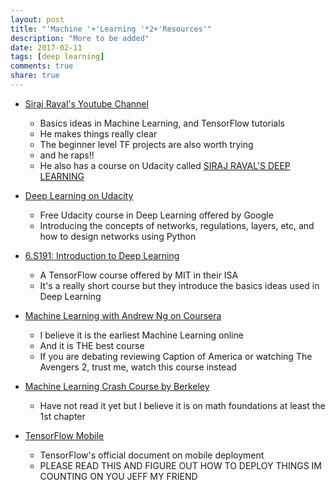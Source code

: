 ```yaml
---
layout: post
title: "'Machine '+'Learning '*2+'Resources'"
description: "More to be added"
date: 2017-02-11
tags: [deep learning]
comments: true
share: true
--- 
```

 
 * [Siraj Raval's Youtube Channel](https://www.youtube.com/channel/UCWN3xxRkmTPmbKwht9FuE5A)
 	* Basics ideas in Machine Learning, and TensorFlow tutorials
 	* He makes things really clear
 	* The beginner level TF projects are also worth trying
 	* and he raps!! 
 	* He also has a course on Udacity called [SIRAJ RAVAL'S DEEP LEARNING](https://www.udacity.com/course/deep-learning-nanodegree-foundation--nd101)
 
 * [Deep Learning on Udacity](https://www.udacity.com/course/deep-learning--ud730)
 	* Free Udacity course in Deep Learning offered by Google
 	* Introducing the concepts of networks, regulations, layers, etc, and how to design networks using Python
 
 * [6.S191: Introduction to Deep Learning](http://introtodeeplearning.com/)
 	* A TensorFlow course offered by MIT in their ISA
 	* It's a really short course but they introduce the basics ideas used in Deep Learning
 
 * [Machine Learning with Andrew Ng on Coursera](https://www.coursera.org/learn/machine-learning)
 	* I believe it is the earliest Machine Learning online
 	* And it is THE best course
 	* If you are debating reviewing Caption of America or watching The Avengers 2, trust me, watch this course instead

*  [Machine Learning Crash Course by Berkeley](https://ml.berkeley.edu/blog/2016/11/06/tutorial-1/)
	* Have not read it yet but I believe it is on math foundations at least the 1st chapter

*  [TensorFlow Mobile](https://www.tensorflow.org/mobile/)
	* TensorFlow's official document on mobile deployment
	* PLEASE READ THIS AND FIGURE OUT HOW TO DEPLOY THINGS IM COUNTING ON YOU JEFF MY FRIEND  
